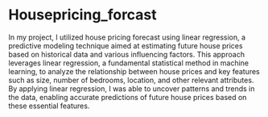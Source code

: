 # Housepricing_forcast 
In my project, I utilized house pricing forecast using linear regression, a predictive modeling technique aimed at estimating future house prices based on historical data and various influencing factors. This approach leverages linear regression, a fundamental statistical method in machine learning, to analyze the relationship between house prices and key features such as size, number of bedrooms, location, and other relevant attributes. By applying linear regression, I was able to uncover patterns and trends in the data, enabling accurate predictions of future house prices based on these essential features.
